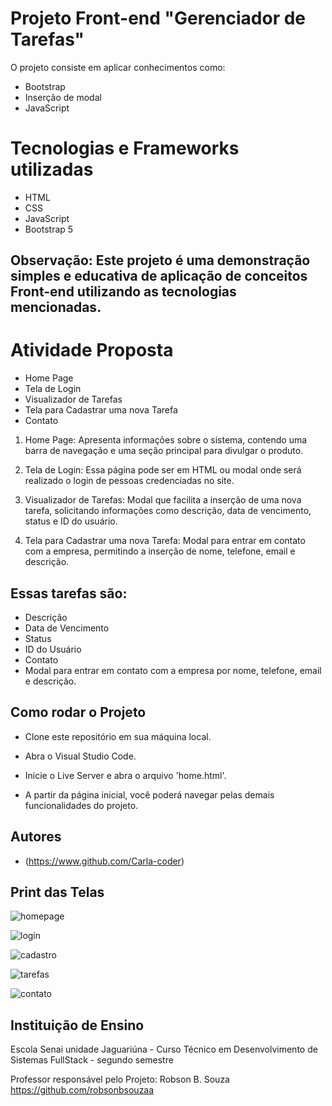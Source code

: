 # Projeto Front-end "Gerenciador de Tarefas"

O projeto consiste em aplicar conhecimentos como:

* Bootstrap
* Inserção de modal
* JavaScript

# Tecnologias e Frameworks utilizadas

* HTML
* CSS 
* JavaScript
* Bootstrap 5

## Observação: Este projeto é uma demonstração simples e educativa de aplicação de conceitos Front-end utilizando as tecnologias mencionadas.

# Atividade Proposta

* Home Page
* Tela de Login
* Visualizador de Tarefas
* Tela para Cadastrar uma nova Tarefa
* Contato

1. Home Page:
   Apresenta informações sobre o sistema, contendo uma barra de navegação e uma seção principal para divulgar o produto.

2. Tela de Login:
   Essa página pode ser em HTML ou modal onde será realizado o login de pessoas credenciadas no site.

3. Visualizador de Tarefas:
  Modal que facilita a inserção de uma nova tarefa, solicitando informações como descrição, data de vencimento, status e ID do usuário.

4. Tela para Cadastrar uma nova Tarefa:
   Modal para entrar em contato com a empresa, permitindo a inserção de nome, telefone, email e descrição.

## Essas tarefas são:

- Descrição
- Data de Vencimento
- Status
- ID do Usuário
- Contato
- Modal para entrar em contato com a empresa por nome, telefone, email e descrição.

## Como rodar o Projeto

* Clone este repositório em sua máquina local.

* Abra o Visual Studio Code.

* Inicie o Live Server e abra o arquivo 'home.html'.

* A partir da página inicial, você poderá navegar pelas demais funcionalidades do projeto.
## Autores

- (https://www.github.com/Carla-coder)

## Print das Telas

![homepage](https://github.com/Carla-coder/Gerenciador_de_Tarefas/assets/128012862/a15755aa-335f-41c8-82a4-f2909517e856)

![login](https://github.com/Carla-coder/Gerenciador_de_Tarefas/assets/128012862/5eaa97ec-89e0-4a4e-8fa8-ae02170c2d14)

![cadastro](https://github.com/Carla-coder/Gerenciador_de_Tarefas/assets/128012862/7bfea857-5fa2-44d0-b949-4ef7645b2ca1)

![tarefas](https://github.com/Carla-coder/Gerenciador_de_Tarefas/assets/128012862/5519882f-2338-40d8-81c3-15c66c6f22b5)

![contato](https://github.com/Carla-coder/Gerenciador_de_Tarefas/assets/128012862/6490741f-5021-4b39-8780-0e4e5c7448be)

## Instituição de Ensino

Escola Senai unidade Jaguariúna - Curso Técnico em Desenvolvimento de Sistemas FullStack - segundo semestre

Professor responsável pelo Projeto: Robson B. Souza https://github.com/robsonbsouzaa
